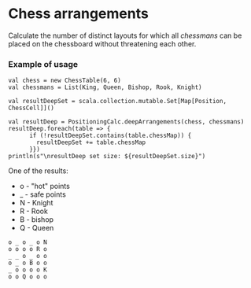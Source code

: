 # Chess arrangements
Calculate the number of distinct layouts for which all _chessmans_ can be placed on the chessboard without threatening each other.

### Example of usage
```
val chess = new ChessTable(6, 6)
val chessmans = List(King, Queen, Bishop, Rook, Knight)

val resultDeepSet = scala.collection.mutable.Set[Map[Position, ChessCell]]()

val resultDeep = PositioningCalc.deepArrangements(chess, chessmans)
resultDeep.foreach(table => {
      if (!resultDeepSet.contains(table.chessMap)) {
        resultDeepSet += table.chessMap
      }})
println(s"\nresultDeep set size: ${resultDeepSet.size}")
```
One of the results:
* o - "hot" points
* _ - safe points
* N - Knight
* R - Rook
* B - bishop
* Q - Queen
```
o _ o _ o N
o o o o R o
_ _ o _ o o
o _ o B o o
_ o o o o K
o o Q o o o
```
